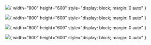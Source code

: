 ![](https://github-profile-summary-cards.vercel.app/api/cards/most-commit-language?username=BoolmanO&theme=solarized_dark){ width="800" height="600" style="display: block; margin: 0 auto" }

![](https://github-profile-summary-cards.vercel.app/api/cards/repos-per-language?username=BoolmanO&theme=solarized_dark){ width="800" height="600" style="display: block; margin: 0 auto" }

![](https://github-profile-summary-cards.vercel.app/api/cards/stats?username=BoolmanO&theme=solarized_dark){ width="800" height="600" style="display: block; margin: 0 auto" }

![](https://github-profile-summary-cards.vercel.app/api/cards/productive-time?username=BoolmanO&theme=solarized_dark){ width="800" height="600" style="display: block; margin: 0 auto" }

